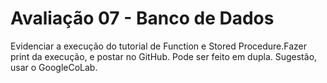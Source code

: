 <h1>Avaliação 07 - Banco de Dados </h1>

Evidenciar a execução do tutorial de Function e Stored Procedure.Fazer print da execução, e postar no GitHub.
Pode ser feito em dupla.
Sugestão, usar o GoogleCoLab.
